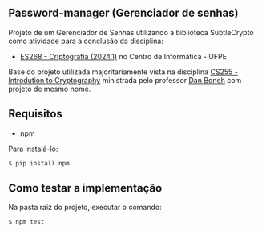 ## Password-manager (Gerenciador de senhas)
Projeto de um Gerenciador de Senhas utilizando a biblioteca SubtleCrypto como atividade para a conclusão da disciplina: 
  - [ES268 - Criptografia (2024.1)](https://www.cin.ufpe.br/~ruy/crypto/) no Centro de Informática - UFPE


Base do projeto utilizada majoritariamente vista na disciplina [CS255 - Introdution to Cryptography](https://crypto.stanford.edu/~dabo/courses/cs255_winter24/) ministrada pelo professor [Dan Boneh](https://crypto.stanford.edu/~dabo/) com projeto de mesmo nome.

## Requisitos
 - npm
 
 Para instalá-lo:
 ```bash
 $ pip install npm
 ```

## Como testar a implementação
Na pasta raiz do projeto, executar o comando:
```bash
$ npm test
```
